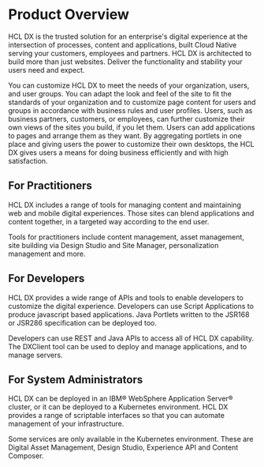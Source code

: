 # Product Overview

HCL DX is the trusted solution for an enterprise's digital experience at the intersection of processes, content and applications, built Cloud Native serving your customers, employees and partners. HCL DX is architected to build more than just websites. Deliver the functionality and stability your users need and expect.

You can customize HCL DX to meet the needs of your organization, users, and user groups. You can adapt the look and feel of the site to fit the standards of your organization and to customize page content for users and groups in accordance with business rules and user profiles. Users, such as business partners, customers, or employees, can further customize their own views of the sites you build, if you let them. Users can add applications to pages and arrange them as they want. By aggregating portlets in one place and giving users the power to customize their own desktops, the HCL DX gives users a means for doing business efficiently and with high satisfaction.

## For Practitioners

HCL DX includes a range of tools for managing content and maintaining web and mobile digital experiences. Those sites can blend applications and content together, in a targeted way according to the end user.

Tools for practitioners include content management, asset management, site building via Design Studio and Site Manager, personalization management and more.

## For Developers

HCL DX provides a wide range of APIs and tools to enable developers to customize the digital experience. Developers can use Script Applications to produce javascript based applications. Java Portlets written to the JSR168 or JSR286 specification can be deployed too.

Developers can use REST and Java APIs to access all of HCL DX capability. The DXClient tool can be used to deploy and manage applications, and to manage servers.

## For System Administrators

HCL DX can be deployed in an IBM&reg; WebSphere Application Server&reg; cluster, or it can be deployed to a Kubernetes environment. HCL DX provides a range of scriptable interfaces so that you can automate management of your infrastructure.

Some services are only available in the Kubernetes environment. These are Digital Asset Management, Design Studio, Experience API and Content Composer.

